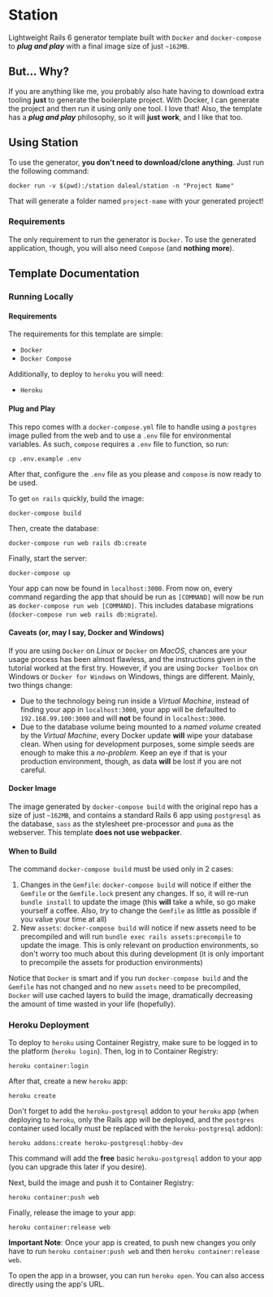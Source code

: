# Station

Lightweight Rails 6 generator template built with `Docker` and `docker-compose` to **_plug and play_** with a final image size of just `~162MB`.

## But... **Why**?

If you are anything like me, you probably also hate having to download extra tooling **just** to generate the boilerplate project. With Docker, I can generate the project and then run it using only one tool. I love that! Also, the template has a **_plug and play_** philosophy, so it will **just work**, and I like that too.

## Using Station

To use the generator, **you don't need to download/clone anything**. Just run the following command:

```
docker run -v $(pwd):/station daleal/station -n "Project Name"
```

That will generate a folder named `project-name` with your generated project!

### Requirements

The only requirement to run the generator is `Docker`. To use the generated application, though, you will also need `Compose` (and **nothing more**).

## Template Documentation

### Running Locally

#### Requirements

The requirements for this template are simple:

* `Docker`
* `Docker Compose`

Additionally, to deploy to `heroku` you will need:

* `Heroku`

#### Plug and Play

This repo comes with a `docker-compose.yml` file to handle using a `postgres` image pulled from the web and to use a `.env` file for environmental variables. As such, `compose` requires a `.env` file to function, so run:

```
cp .env.example .env
```

After that, configure the `.env` file as you please and `compose` is now ready to be used.

To get `on rails` quickly, build the image:

```
docker-compose build
```

Then, create the database:

```
docker-compose run web rails db:create
```

Finally, start the server:

```
docker-compose up
```

Your app can now be found in `localhost:3000`. From now on, every command regarding the app that should be run as `[COMMAND]` will now be run as `docker-compose run web [COMMAND]`. This includes database migrations (`docker-compose run web rails db:migrate`).

#### Caveats (or, may I say, Docker and Windows)

If you are using `Docker` on _Linux_ or `Docker` on _MacOS_, chances are your usage process has been almost flawless, and the instructions given in the tutorial worked at the first try. However, if you are using `Docker Toolbox` on Windows or `Docker for Windows` on Windows, things are different. Mainly, two things change:

* Due to the technology being run inside a _Virtual Machine_, instead of finding your app in `localhost:3000`, your app will be defaulted to `192.168.99.100:3000` and will **not** be found in `localhost:3000`.
* Due to the database volume being mounted to a _named volume_ created by the _Virtual Machine_, every Docker update **will** wipe your database clean. When using for development purposes, some simple seeds are enough to make this a _no-problem_. Keep an eye if that is your production environment, though, as data **will** be lost if you are not careful.

#### Docker Image

The image generated by `docker-compose build` with the original repo has a size of just `~162MB`, and contains a standard Rails 6 app using `postgresql` as the database, `sass` as the stylesheet pre-processor and `puma` as the webserver. This template **does not use webpacker**.

#### When to Build

The command `docker-compose build` must be used only in 2 cases:

1. Changes in the `Gemfile`: `docker-compose build` will notice if either the `Gemfile` or the `Gemfile.lock` present any changes. If so, it will re-run `bundle install` to update the image (this **will** take a while, so go make yourself a coffee. Also, _try_ to change the `Gemfile` as little as possible if you value your time at all)
2. New `assets`: `docker-compose build` will notice if new assets need to be precompiled and will run `bundle exec rails assets:precompile` to update the image. This is only relevant on production environments, so don't worry too much about this during development (it is only important to precompile the assets for production environments)

Notice that `Docker` is smart and if you run `docker-compose build` and the `Gemfile` has not changed and no new `assets` need to be precompiled, `Docker` will use cached layers to build the image, dramatically decreasing the amount of time wasted in your life (hopefully).

### Heroku Deployment

To deploy to `heroku` using Container Registry, make sure to be logged in to the platform (`heroku login`). Then, log in to Container Registry:

```
heroku container:login
```

After that, create a new `heroku` app:

```
heroku create
```

Don't forget to add the `heroku-postgresql` addon to your `heroku` app (when deploying to `heroku`, only the Rails app will be deployed, and the `postgres` container used locally must be replaced with the `heroku-postgresql` addon):

```
heroku addons:create heroku-postgresql:hobby-dev
```

This command will add the **free** basic `heroku-postgresql` addon to your app (you can upgrade this later if you desire).

Next, build the image and push it to Container Registry:

```
heroku container:push web
```

Finally, release the image to your app:

```
heroku container:release web
```

**Important Note**: Once your app is created, to push new changes you only have to run `heroku container:push web` and then `heroku container:release web`.

To open the app in a browser, you can run `heroku open`. You can also access directly using the app's URL.
